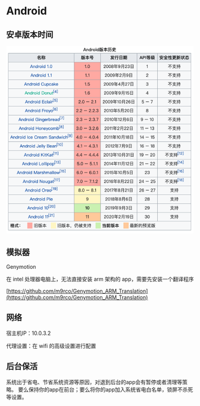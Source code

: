 # Android

## 安卓版本时间

![picture 18](../../images/c36096415b319e1e64c11b4e78ed0b11f86a53f0754dd6d9040cd2f82ac8a83f.png)  

## 模拟器

Genymotion

在 intel 处理器电脑上，无法直接安装 arm 架构的 app，需要先安装一个翻译程序

[https://github.com/m9rco/Genymotion_ARM_Translation](https://github.com/m9rco/Genymotion_ARM_Translation)

## 网络

宿主机IP：10.0.3.2

代理设置：在 wifi 的高级设置进行配置

## 后台保活

系统出于省电、节省系统资源等原因，对退到后台的app会有暂停或者清理等策略。
要么保持你的app在前台；要么将你的app加入系统省电白名单，锁屏不杀死等设置。